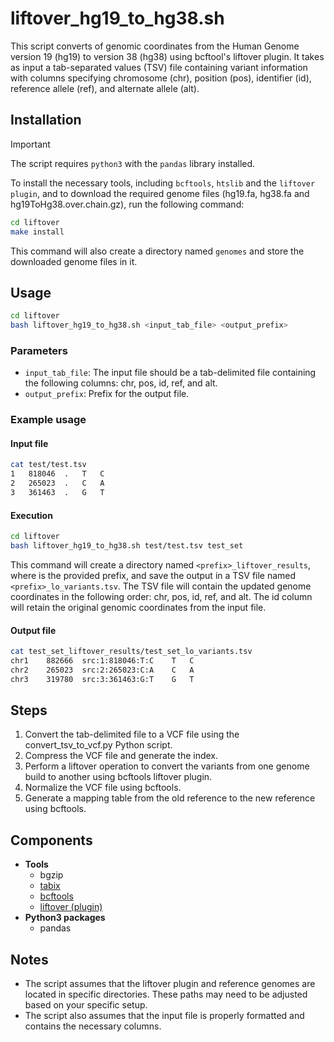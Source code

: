 # liftover_hg19_to_hg38.sh

This script converts of genomic coordinates from the Human Genome version 19 (hg19) to version 38 (hg38) using bcftool's liftover plugin. It takes as input a tab-separated values (TSV) file containing variant information with columns specifying chromosome (chr), position (pos), identifier (id), reference allele (ref), and alternate allele (alt).

## Installation

> [!IMPORTANT]  
> The script requires `python3` with the `pandas` library installed.

To install the necessary tools, including `bcftools`, `htslib` and the `liftover plugin`, and to download the required genome files (hg19.fa, hg38.fa and hg19ToHg38.over.chain.gz), run the following command:

```bash
cd liftover
make install
```

This command will also create a directory named `genomes` and store the downloaded genome files in it.

## Usage

```bash
cd liftover
bash liftover_hg19_to_hg38.sh <input_tab_file> <output_prefix>
```

### Parameters

- `input_tab_file`: The input file should be a tab-delimited file containing the following columns: chr, pos, id, ref, and alt.
- `output_prefix`: Prefix for the output file.

### Example usage

#### Input file

```bash
cat test/test.tsv
1	818046	.	T	C
2	265023	.	C	A
3	361463	.	G	T
```

#### Execution

```bash
cd liftover
bash liftover_hg19_to_hg38.sh test/test.tsv test_set
```

This command will create a directory named `<prefix>_liftover_results`, where <prefix> is the provided prefix, and save the output in a TSV file named `<prefix>_lo_variants.tsv`.
The TSV file will contain the updated genome coordinates in the following order: chr, pos, id, ref, and alt.
The id column will retain the original genomic coordinates from the input file.

#### Output file

```bash
cat test_set_liftover_results/test_set_lo_variants.tsv
chr1	882666	src:1:818046:T:C	T	C
chr2	265023	src:2:265023:C:A	C	A
chr3	319780	src:3:361463:G:T	G	T

```

## Steps

1. Convert the tab-delimited file to a VCF file using the convert_tsv_to_vcf.py Python script.
1. Compress the VCF file and generate the index.
1. Perform a liftover operation to convert the variants from one genome build to another using bcftools liftover plugin.
1. Normalize the VCF file using bcftools.
1. Generate a mapping table from the old reference to the new reference using bcftools.

## Components

- **Tools**
  - bgzip
  - [tabix](https://doi.org/10.1093/bioinformatics/btq671)
  - [bcftools](https://doi.org/10.1093/gigascience/giab008)
  - [liftover (plugin)](https://github.com/freeseek/score)
- **Python3 packages**
  - pandas

## Notes

- The script assumes that the liftover plugin and reference genomes are located in specific directories. These paths may need to be adjusted based on your specific setup.
- The script also assumes that the input file is properly formatted and contains the necessary columns.
